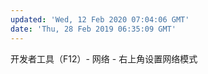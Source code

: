 ```yaml
---
updated: 'Wed, 12 Feb 2020 07:04:06 GMT'
date: 'Thu, 28 Feb 2019 06:35:09 GMT'
---
```


开发者工具（F12）- 网络 - 右上角设置网络模式
